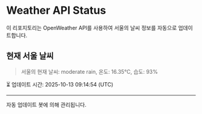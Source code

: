 
# Weather API Status

이 리포지토리는 OpenWeather API를 사용하여 서울의 날씨 정보를 자동으로 업데이트합니다.

## 현재 서울 날씨
> 서울의 현재 날씨: moderate rain, 온도: 16.35°C, 습도: 93%

⏳ 업데이트 시간: 2025-10-13 09:14:54 (UTC)

---
자동 업데이트 봇에 의해 관리됩니다.
